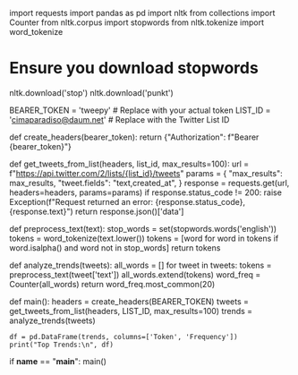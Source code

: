 import requests
import pandas as pd
import nltk
from collections import Counter
from nltk.corpus import stopwords
from nltk.tokenize import word_tokenize

# Ensure you download stopwords
nltk.download('stop')
nltk.download('punkt')

BEARER_TOKEN = 'tweepy'  # Replace with your actual token
LIST_ID = 'cimaparadiso@daum.net'            # Replace with the Twitter List ID

def create_headers(bearer_token):
    return {"Authorization": f"Bearer {bearer_token}"}

def get_tweets_from_list(headers, list_id, max_results=100):
    url = f"https://api.twitter.com/2/lists/{list_id}/tweets"
    params = {
        "max_results": max_results,
        "tweet.fields": "text,created_at",
    }
    response = requests.get(url, headers=headers, params=params)
    if response.status_code != 200:
        raise Exception(f"Request returned an error: {response.status_code}, {response.text}")
    return response.json()['data']

def preprocess_text(text):
    stop_words = set(stopwords.words('english'))
    tokens = word_tokenize(text.lower())
    tokens = [word for word in tokens if word.isalpha() and word not in stop_words]
    return tokens

def analyze_trends(tweets):
    all_words = []
    for tweet in tweets:
        tokens = preprocess_text(tweet['text'])
        all_words.extend(tokens)
    word_freq = Counter(all_words)
    return word_freq.most_common(20)

def main():
    headers = create_headers(BEARER_TOKEN)
    tweets = get_tweets_from_list(headers, LIST_ID, max_results=100)
    trends = analyze_trends(tweets)
    
    df = pd.DataFrame(trends, columns=['Token', 'Frequency'])
    print("Top Trends:\n", df)

if __name__ == "__main__":
    main()

